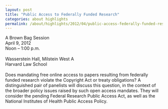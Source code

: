 ```yaml
---
layout: post
title: "Public Access to Federally Funded Research"
categories: about highlights
permalink: /about/highlights/2012/04/public-access-federally-funded-research/index.html
---
```

A Brown Bag Session<br>April 9, 2012<br>Noon – 1:00 p.m.<br><br>Wasserstein Hall, Milstein West A<br>Harvard Law School<br><br>Does mandating free online access to papers resulting from federally funded research violate the Copyright Act or treaty obligations?  A distinguished pair of panelists will discuss this question, in the context of the broader policy issues raised by such open access mandates.  They will consider the pending Federal Research Public Access Act, as well as the National Institutes of Health Public Access Policy.